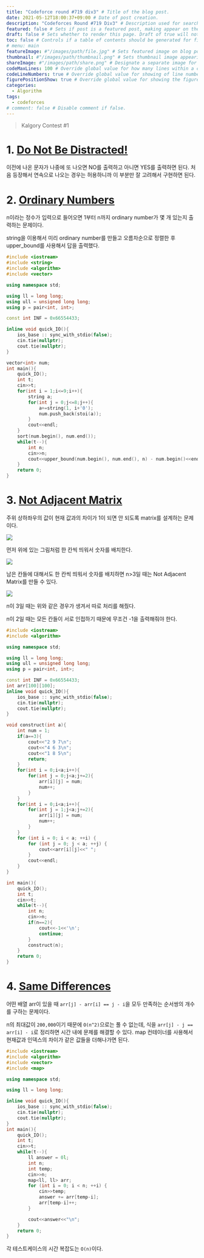 ```yaml
---
title: "Codeforce round #719 div3" # Title of the blog post.
date: 2021-05-12T18:00:37+09:00 # Date of post creation.
description: "Codeforces Round #719 Div3" # Description used for search engine.
featured: false # Sets if post is a featured post, making appear on the home page side bar.
draft: false # Sets whether to render this page. Draft of true will not be rendered.
toc: false # Controls if a table of contents should be generated for first-level links automatically.
# menu: main
featureImage: #"/images/path/file.jpg" # Sets featured image on blog post.
thumbnail: #"/images/path/thumbnail.png" # Sets thumbnail image appearing inside card on homepage.
shareImage: #"/images/path/share.png" # Designate a separate image for social media sharing.
codeMaxLines: 100 # Override global value for how many lines within a code block before auto-collapsing.
codeLineNumbers: true # Override global value for showing of line numbers within code block.
figurePositionShow: true # Override global value for showing the figure label.
categories:
  - Algorithm
tags:
  - codeforces
# comment: false # Disable comment if false.
---
```

> Kalgory Contest #1

# 1. [Do Not Be Distracted!](https://codeforces.com/contest/1520/problem/A)

이전에 나온 문자가 나중에 또 나오면 NO를 출력하고 아니면 YES를 출력하면 된다. 처음 등장해서 연속으로 나오는 경우는 허용하니까 이 부분만 잘 고려해서 구현하면 된다.
# 2. [Ordinary Numbers](https://codeforces.com/contest/1520/problem/B)

n이라는 정수가 입력으로 들어오면 1부터 n까지 ordinary number가 몇 개 있는지 출력하는 문제이다.

string을 이용해서 미리 ordinary number를 만들고 오름차순으로 정렬한 후 upper_bound를 사용해서 답을 출력했다.

```c++
#include <iostream>
#include <string>
#include <algorithm>
#include <vector>

using namespace std;

using ll = long long;
using ull = unsigned long long;
using p = pair<int, int>;

const int INF = 0x66554433;

inline void quick_IO(){
    ios_base :: sync_with_stdio(false);
    cin.tie(nullptr);
    cout.tie(nullptr);
}

vector<int> num;
int main(){
    quick_IO();
    int t;
    cin>>t;
    for(int i = 1;i<=9;i++){
        string a;
        for(int j = 0;j<=8;j++){
            a+=string(1, i+'0');
            num.push_back(stoi(a));
        }
        cout<<endl;
    }
    sort(num.begin(), num.end());
    while(t--){
        int n;
        cin>>n;
        cout<<upper_bound(num.begin(), num.end(), n) - num.begin()<<endl;
    }
    return 0;
}
```



# 3. [Not Adjacent Matrix](https://codeforces.com/contest/1520/problem/C)

주위 상하좌우의 값이 현재 값과의 차이가 1이 되면 안 되도록 matrix를 설계하는 문제이다. 

![](/images/codeforces_719_div3_1.png)

먼저 위에 있는 그림처럼 한 칸씩 띄워서 숫자를 배치한다.

![](/images/codeforces_719_div3_2.png)

남은 칸들에 대해서도 한 칸씩 띄워서 숫자를 배치하면 n>3일 때는 Not Adjacent Matrix를 만들 수 있다.

![](/images/codeforces_719_div3_3.png)

n이 3일 때는 위와 같은 경우가 생겨서 따로 처리를 해줬다.

n이 2일 때는 모든 칸들이 서로 인접하기 때문에 무조건 -1을 출력해줘야 한다.

```c++
#include <iostream>
#include <algorithm>

using namespace std;

using ll = long long;
using ull = unsigned long long;
using p = pair<int, int>;

const int INF = 0x66554433;
int arr[100][100];
inline void quick_IO(){
    ios_base :: sync_with_stdio(false);
    cin.tie(nullptr);
    cout.tie(nullptr);
}

void construct(int a){
    int num = 1;
    if(a==3){
        cout<<"2 9 7\n";
        cout<<"4 6 3\n";
        cout<<"1 8 5\n";
        return;
    }
    for(int i = 0;i<a;i++){
        for(int j = 0;j<a;j+=2){
            arr[i][j] = num;
            num++;
        }
    }
    for(int i = 0;i<a;i++){
        for(int j = 1;j<a;j+=2){
            arr[i][j] = num;
            num++;
        }
    }
    for (int i = 0; i < a; ++i) {
        for (int j = 0; j < a; ++j) {
            cout<<arr[i][j]<<" ";
        }
        cout<<endl;
    }
}

int main(){
    quick_IO();
    int t;
    cin>>t;
    while(t--){
        int n;
        cin>>n;
        if(n==2){
            cout<<-1<<'\n';
            continue;
        }
        construct(n);
    }
    return 0;
}
```
# 4. [Same Differences](https://codeforces.com/contest/1520/problem/D)

어떤 배열 arr이 있을 때 `arr[j] - arr[i] == j - i`을 모두 만족하는 순서쌍의 개수를 구하는 문제이다. 

n의 최대값이 `200,000`이기 때문에 `O(n^2)`으로는 풀 수 없는데, 식을 `arr[j] - j == arr[i] - i`로 정리하면 시간 내에 문제를 해결할 수 있다. map 컨테이너를 사용해서 현재값과 인덱스의 차이가 같은 값들을 더해나가면 된다.

```c++
#include <iostream>
#include <algorithm>
#include <vector>
#include <map>

using namespace std;

using ll = long long;

inline void quick_IO(){
    ios_base :: sync_with_stdio(false);
    cin.tie(nullptr);
    cout.tie(nullptr);
}
int main(){
    quick_IO();
    int t;
    cin>>t;
    while(t--){
        ll answer = 0l;
        int n;
        int temp;
        cin>>n;
        map<ll, ll> arr;
        for (int i = 0; i < n; ++i) {
            cin>>temp;
            answer += arr[temp-i];
            arr[temp-i]++;
        }

        cout<<answer<<"\n";
    }
    return 0;
}
```

각 테스트케이스의 시간 복잡도는 `O(n)`이다.